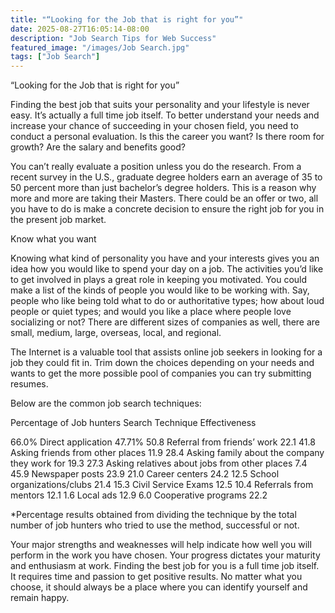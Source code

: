 ```yaml
---
title: "“Looking for the Job that is right for you”"
date: 2025-08-27T16:05:14-08:00
description: "Job Search Tips for Web Success"
featured_image: "/images/Job Search.jpg"
tags: ["Job Search"]
---
```


“Looking for the Job that is right for you”

Finding the best job that suits your personality and your lifestyle is never easy.  It’s actually a full time job itself.  To better understand your needs and increase your chance of succeeding in your chosen field, you need to conduct a personal evaluation.  Is this the career you want?  Is there room for growth?  Are the salary and benefits good?

You can’t really evaluate a position unless you do the research.  From a recent survey in the U.S., graduate degree holders earn an average of 35 to 50 percent more than just bachelor’s degree holders.  This is a reason why more and more are taking their Masters.  There could be an offer or two, all you have to do is make a concrete decision to ensure the right job for you in the present job market.

Know what you want

Knowing what kind of personality you have and your interests gives you an idea how you would like to spend your day on a job.  The activities you’d like to get involved in plays a great role in keeping you motivated.  You could make a list of the kinds of people you would like to be working with.  Say, people who like being told what to do or authoritative types; how about loud people or quiet types; and would you like a place where people love socializing or not?  There are different sizes of companies as well, there are small, medium, large, overseas, local, and regional.

The Internet is a valuable tool that assists online job seekers in looking for a job they could fit in.  Trim down the choices depending on your needs and wants to get the more possible pool of companies you can try submitting resumes.

Below are the common job search techniques:

Percentage of 
Job hunters	              Search Technique	                         Effectiveness

66.0%	                            Direct application	                             47.71%
50.8	                            Referral from friends’ work	               22.1
41.8	                            Asking friends from other places	 11.9
28.4	                            Asking family about the company  
                                               they work for	                             19.3
27.3	                            Asking relatives about jobs from 
                                               other places	                               7.4
45.9	                            Newspaper posts	                              23.9
21.0	                            Career centers	                              24.2
12.5	                            School organizations/clubs	                21.4
15.3	                            Civil Service Exams	                12.5
10.4	                            Referrals from mentors	                12.1
1.6	                            Local ads	                              12.9
6.0	                            Cooperative programs	                22.2

*Percentage results obtained from dividing the technique by the total number of job hunters who tried to use the method, successful or not.

Your major strengths and weaknesses will help indicate how well you will perform in the work you have chosen.  Your progress dictates your maturity and enthusiasm at work.  Finding the best job for you is a full time job itself.  It requires time and passion to get positive results.  No matter what you choose, it should always be a place where you can identify yourself and remain happy.  

